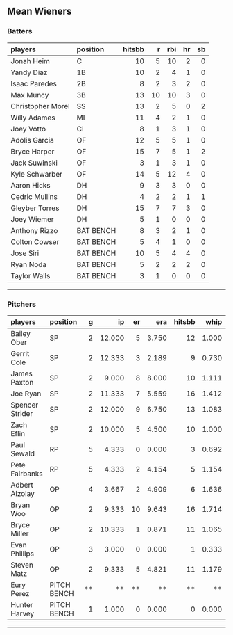 ## Mean Wieners

### Batters

 
|players           |position  | hitsbb|  r| rbi| hr| sb| 
|:-----------------|:---------|------:|--:|---:|--:|--:| 
|Jonah Heim        |C         |     10|  5|  10|  2|  0| 
|Yandy Diaz        |1B        |     10|  2|   4|  1|  0| 
|Isaac Paredes     |2B        |      8|  2|   3|  2|  0| 
|Max Muncy         |3B        |     13| 10|  10|  3|  0| 
|Christopher Morel |SS        |     13|  2|   5|  0|  2| 
|Willy Adames      |MI        |     11|  4|   2|  1|  0| 
|Joey Votto        |CI        |      8|  1|   3|  1|  0| 
|Adolis Garcia     |OF        |     12|  5|   5|  1|  0| 
|Bryce Harper      |OF        |     15|  7|   5|  1|  2| 
|Jack Suwinski     |OF        |      3|  1|   3|  1|  0| 
|Kyle Schwarber    |OF        |     14|  5|  12|  4|  0| 
|Aaron Hicks       |DH        |      9|  3|   3|  0|  0| 
|Cedric Mullins    |DH        |      4|  2|   2|  1|  1| 
|Gleyber Torres    |DH        |     15|  7|   7|  3|  0| 
|Joey Wiemer       |DH        |      5|  1|   0|  0|  0| 
|Anthony Rizzo     |BAT BENCH |      8|  3|   2|  1|  0| 
|Colton Cowser     |BAT BENCH |      5|  4|   1|  0|  0| 
|Jose Siri         |BAT BENCH |     10|  5|   4|  4|  0| 
|Ryan Noda         |BAT BENCH |      5|  2|   2|  2|  0| 
|Taylor Walls      |BAT BENCH |      3|  1|   0|  0|  0| 


* * *

### Pitchers

 
|players         |position    |  g|     ip| er|   era| hitsbb|  whip| so|  w| sv| 
|:---------------|:-----------|--:|------:|--:|-----:|------:|-----:|--:|--:|--:| 
|Bailey Ober     |SP          |  2| 12.000|  5| 3.750|     12| 1.000| 11|  1|  0| 
|Gerrit Cole     |SP          |  2| 12.333|  3| 2.189|      9| 0.730| 21|  0|  0| 
|James Paxton    |SP          |  2|  9.000|  8| 8.000|     10| 1.111| 11|  1|  0| 
|Joe Ryan        |SP          |  2| 11.333|  7| 5.559|     16| 1.412| 17|  1|  0| 
|Spencer Strider |SP          |  2| 12.000|  9| 6.750|     13| 1.083| 23|  0|  0| 
|Zach Eflin      |SP          |  2| 10.000|  5| 4.500|     10| 1.000|  8|  1|  0| 
|Paul Sewald     |RP          |  5|  4.333|  0| 0.000|      3| 0.692|  8|  1|  2| 
|Pete Fairbanks  |RP          |  5|  4.333|  2| 4.154|      5| 1.154|  7|  0|  2| 
|Adbert Alzolay  |OP          |  4|  3.667|  2| 4.909|      6| 1.636|  5|  0|  2| 
|Bryan Woo       |OP          |  2|  9.333| 10| 9.643|     16| 1.714| 11|  0|  0| 
|Bryce Miller    |OP          |  2| 10.333|  1| 0.871|     11| 1.065|  9|  1|  0| 
|Evan Phillips   |OP          |  3|  3.000|  0| 0.000|      1| 0.333|  4|  0|  0| 
|Steven Matz     |OP          |  2|  9.333|  5| 4.821|     11| 1.179| 10|  1|  0| 
|Eury Perez      |PITCH BENCH | **|     **| **|    **|     **|    **| **| **| **| 
|Hunter Harvey   |PITCH BENCH |  1|  1.000|  0| 0.000|      0| 0.000|  1|  0|  1| 


* * *


